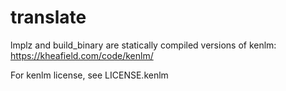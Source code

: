 # translate

lmplz and build\_binary are statically compiled versions of kenlm:
https://kheafield.com/code/kenlm/

For kenlm license, see LICENSE.kenlm
